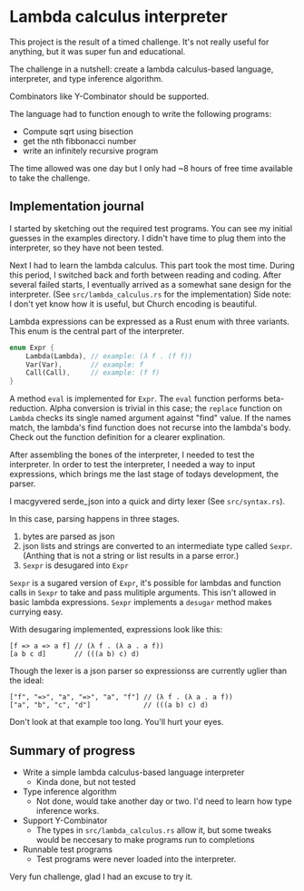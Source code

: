 # Lambda calculus interpreter

This project is the result of a timed challenge. It's not really useful for anything, but it was super fun and educational.

The challenge in a nutshell: create a lambda calculus-based language, interpreter, and type inference algorithm.

Combinators like Y-Combinator should be supported.

The language had to function enough to write the following programs:
- Compute sqrt using bisection
- get the nth fibbonacci number
- write an infinitely recursive program

The time allowed was one day but I only had ~8 hours of free time available to take the challenge.

## Implementation journal

I started by sketching out the required test programs. You can see my initial guesses in the examples directory.
I didn't have time to plug them into the interpreter, so they have not been tested.

Next I had to learn the lambda calculus. This part took the most time. During this period, I switched back and forth
between reading and coding. After several failed starts, I eventually arrived as a somewhat
sane design for the interpreter. (See `src/lambda_calculus.rs` for the implementation)
Side note: I don't yet know how it is useful, but Church encoding is beautiful.

Lambda expressions can be expressed as a Rust enum with three variants. This enum is the central part of the interpreter.

```rust
enum Expr {
    Lambda(Lambda), // example: (λ f . (f f))
    Var(Var),       // example: f
    Call(Call),     // example: (f f)
}
```

A method `eval` is implemented for `Expr`. The `eval` function performs beta-reduction. Alpha conversion is trivial
in this case; the `replace` function on `Lambda` checks its single named argument against "find" value. If the
names match, the lambda's find function does not recurse into the lambda's body. Check out the function definition
for a clearer explination.

After assembling the bones of the interpreter, I needed to test the interpreter. In order to test the interpreter,
I needed a way to input expressions, which brings me the last stage of todays development, the parser.

I macgyvered serde_json into a quick and dirty lexer (See `src/syntax.rs`).

In this case, parsing happens in three stages.

1. bytes are parsed as json
2. json lists and strings are converted to an intermediate type called `Sexpr`.
   (Anthing that is not a string or list results in a parse error.)
3. `Sexpr` is desugared into `Expr`

`Sexpr` is a sugared version of `Expr`, it's possible for lambdas and function calls in `Sexpr`
to take and pass mulitiple arguments. This isn't allowed in basic lambda expressions.
`Sexpr` implements a `desugar` method makes currying easy.

With desugaring implemented, expressions look like this:

```
[f => a => a f] // (λ f . (λ a . a f))
[a b c d]       // (((a b) c) d)
```

Though the lexer is a json parser so expressionss are currently uglier than the ideal:

```
["f", "=>", "a", "=>", "a", "f"] // (λ f . (λ a . a f))
["a", "b", "c", "d"]             // (((a b) c) d)
```

Don't look at that example too long. You'll hurt your eyes.

## Summary of progress

- Write a simple lambda calculus-based language interpreter
  - Kinda done, but not tested
- Type inference algorithm
  - Not done, would take another day or two. I'd need to learn how type inference works.
- Support Y-Combinator
  - The types in `src/lambda_calculus.rs` allow it, but some tweaks would be neccesary to make
    programs run to completions
- Runnable test programs
  - Test programs were never loaded into the interpreter.

Very fun challenge, glad I had an excuse to try it.
